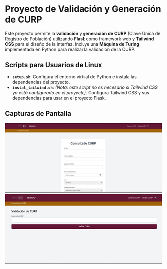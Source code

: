 # Proyecto de Validación y Generación de CURP

Este proyecto permite la **validación** y **generación de CURP** (Clave Única de Registro de Población) utilizando **Flask** como framework web y **Tailwind CSS** para el diseño de la interfaz. Incluye una **Máquina de Turing** implementada en Python para realizar la validación de la CURP.

## Scripts para Usuarios de Linux

- **`setup.sh`**: Configura el entorno virtual de Python e instala las dependencias del proyecto.
- **`instal_tailwind.sh`**: *(Nota: este script no es necesario si Tailwind CSS ya está configurado en el proyecto)*. Configura Tailwind CSS y sus dependencias para usar en el proyecto Flask.

## Capturas de Pantalla
![Pantalla de Validación](/resultado/r1.jpeg)
![Pantalla de Generación](/resultado/r2.jpeg)
